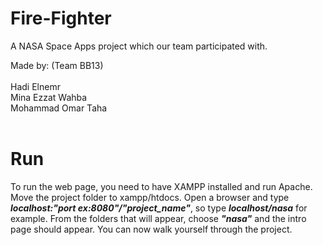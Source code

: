 # Fire-Fighter

A NASA Space Apps project which our team participated with.

Made by: (Team BB13)
  <br><br>Hadi Elnemr
  <br>Mina Ezzat Wahba
  <br>Mohammad Omar Taha
<br><br>
# Run

To run the web page, you need to have XAMPP installed and run Apache. Move the project folder to xampp/htdocs. Open a browser and type <b><i>localhost:"port ex:8080"/"project_name"</i></b>, so type <i><b>localhost/nasa</i></b> for example. From the folders that will appear, choose <b><i>"nasa"</i></b> and the intro page should appear. You can now walk yourself through the project.
